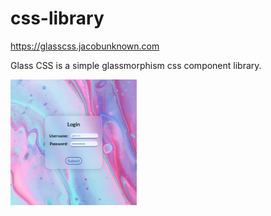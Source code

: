 # css-library

https://glasscss.jacobunknown.com

Glass CSS is a simple glassmorphism css component library.

<img src="screenshots/demo-1.png" width="40%">
